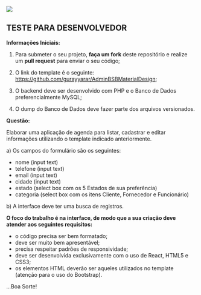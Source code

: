 ![](https://media.licdn.com/dms/image/C4E0BAQGAg3nobO3R6w/company-logo_200_200/0?e=2159024400&v=beta&t=k7wuTddThWe9M7qfK_ELd7t0WaVE6reqsAHGp-TNaI0)

## **TESTE PARA DESENVOLVEDOR**


**Informações Iniciais:**

1. Para submeter o seu projeto, **faça um fork** deste repositório e realize um **pull request** para enviar o seu código;

2. O link do template é o seguinte: https://github.com/gurayyarar/AdminBSBMaterialDesign;

3. O backend deve ser desenvolvido com PHP e o Banco de Dados preferencialmente MySQL;

4. O dump do Banco de Dados deve fazer parte dos arquivos versionados.

**Questão:**

Elaborar uma aplicação de agenda para listar, cadastrar e editar informações utilizando o template indicado anteriormente.

a) Os campos do formulário são os seguintes:

 - nome (input text)
 - telefone (input text)
 - email (input text)
 - cidade (input text)
 - estado (select box com os 5 Estados de sua preferência)
 - categoria (select box com os itens Cliente, Fornecedor e Funcionário)

b) A interface deve ter uma busca de registros.

**O foco do trabalho é na interface, de modo que a sua criação deve atender aos seguintes requisitos:**

 - o código precisa ser bem formatado;
 - deve ser muito bem apresentável;
 - precisa respeitar padrões de responsividade;
 - deve ser desenvolvida exclusivamente com o uso de React, HTML5 e CSS3;
 - os elementos HTML deverão ser aqueles utilizados no template (atenção para o uso do Bootstrap).


...Boa Sorte!
